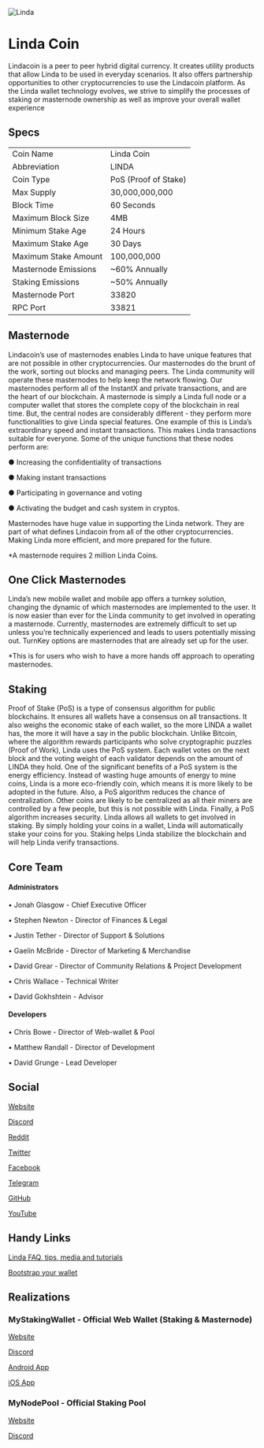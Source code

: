 ![Linda](logo.png)

# Linda Coin
Lindacoin is a peer to peer hybrid digital currency. It creates utility products that allow Linda to be used in everyday scenarios. It also offers partnership opportunities to other cryptocurrencies to use the Lindacoin platform. As the Linda wallet technology evolves, we strive to simplify the processes of staking or masternode ownership as well as improve your overall wallet experience

## Specs
<table>
<tr><td>Coin Name</td><td>Linda Coin</td></tr>
<tr><td>Abbreviation</td><td>LINDA</td></tr>
<tr><td>Coin Type</td><td>PoS (Proof of Stake)</td></tr>
<tr><td>Max Supply</td><td>30,000,000,000</td></tr>
<tr><td>Block Time</td><td>60 Seconds</td></tr>
<tr><td>Maximum Block Size</td><td>4MB</td></tr>
<tr><td>Minimum Stake Age</td><td>24 Hours</td></tr>
<tr><td>Maximum Stake Age</td><td>30 Days</td></tr>
<tr><td>Maximum Stake Amount</td><td>100,000,000</td></tr>
<tr><td>Masternode Emissions</td><td>~60% Annually</td></tr>
<tr><td>Staking Emissions</td><td>~50% Annually</td></tr>
<tr><td>Masternode Port</td><td>33820</td></tr>
<tr><td>RPC Port</td><td>33821</td></tr>
</table>

## Masternode
Lindacoin’s use of masternodes enables Linda to have unique features that are not possible in other cryptocurrencies. Our masternodes do the brunt of the work, sorting out blocks and managing peers. The Linda community will operate these masternodes to help keep the network flowing. Our masternodes perform all of the InstantX and private transactions, and are the heart of our blockchain. A masternode is simply a Linda full node or a computer wallet that stores the complete copy of the blockchain in real time. But, the central nodes are considerably different - they perform more functionalities to give Linda special features. One example of this is Linda’s extraordinary speed and instant transactions. This makes Linda transactions suitable for everyone. Some of the unique functions that these nodes perform are: 

● Increasing the confidentiality of transactions 

● Making instant transactions 

● Participating in governance and voting 

● Activating the budget and cash system in cryptos. 

Masternodes have huge value in supporting the Linda network. They are part of what defines Lindacoin from all of the other cryptocurrencies. Making Linda more efficient, and more prepared for the future.

*A masternode requires 2 million Linda Coins.

## One Click Masternodes
Linda’s new mobile wallet and mobile app offers a turnkey solution, changing the dynamic of which masternodes are implemented to the user.  It is now easier than ever for the Linda community to get involved in operating a masternode. Currently, masternodes are extremely difficult to set up unless you’re technically experienced and leads to users potentially missing out. TurnKey options are masternodes that are already set up for the user. 

*This is for users who wish to have a more hands off approach to operating masternodes.

## Staking
Proof of Stake (PoS) is a type of consensus algorithm for public blockchains. It ensures all wallets have a consensus on all transactions. It also weighs the economic stake of each wallet, so the more LINDA a wallet has, the more it will have a say in the public blockchain. Unlike Bitcoin, where the algorithm rewards participants who solve cryptographic puzzles (Proof of Work), Linda uses the PoS system. Each wallet votes on the next block and the voting weight of each validator depends on the amount of LINDA they hold. One of the significant benefits of a PoS system is the energy efficiency. Instead of wasting huge amounts of energy to mine coins, Linda is a more eco-friendly coin, which means it is more likely to be adopted in the future. Also, a PoS algorithm reduces the chance of centralization. Other coins are likely to be centralized as all their miners are controlled by a few people, but this is not possible with Linda. Finally, a PoS algorithm increases security. Linda allows all wallets to get involved in staking. By simply holding your coins in a wallet, Linda will automatically stake your coins for you. Staking helps Linda stabilize the blockchain and will help Linda verify transactions.


## Core Team
#### Administrators

•	Jonah Glasgow - Chief Executive Officer

•	Stephen Newton - Director of Finances & Legal

•	Justin Tether - Director of Support & Solutions

•	Gaelin McBride - Director of Marketing & Merchandise

•	David Grear - Director of Community Relations & Project Development

•	Chris Wallace - Technical Writer 

•	David Gokhshtein - Advisor



#### Developers

•	Chris Bowe - Director of Web-wallet & Pool

•	Matthew Randall - Director of Development

•	David Grunge - Lead Developer 



## Social
[Website](https://www.lindacoin.com)

[Discord](https://discord.gg/SHNjQBv)

[Reddit](https://www.reddit.com/r/Lindacoin)

[Twitter](https://twitter.com/lindaproject)

[Facebook](https://www.facebook.com/lindacoincurrency)

[Telegram](https://t.me/OfficaLindaproject)

[GitHub](https://github.com/Lindacoin/Linda)

[YouTube](https://www.youtube.com/channel/UCzfjb47BI9lx7Ih-K6VY-TA)


## Handy Links
[Linda FAQ, tips, media and tutorials](https://www.lindaprojectinfo.com)

[Bootstrap your wallet](https://bit.ly/lindabootstrap)

## Realizations

### MyStakingWallet - Official Web Wallet (Staking & Masternode)
[Website](https://www.mystakingwallet.com)

[Discord](https://discord.gg/j4MebEY)

[Android App](https://play.google.com/store/apps/details?id=com.mystakingwallet.app)

[iOS App](https://itunes.apple.com/us/app/linda-my-staking-wallet/id1404883927)

### MyNodePool - Official Staking Pool
[Website](https://www.mynodepool.com)

[Discord](https://discord.gg/2sMJnjk)
